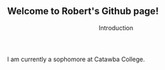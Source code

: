 ## Welcome to Robert's Github page!

<header> Introduction </header>
<body> I am currently a sophomore at Catawba College.
